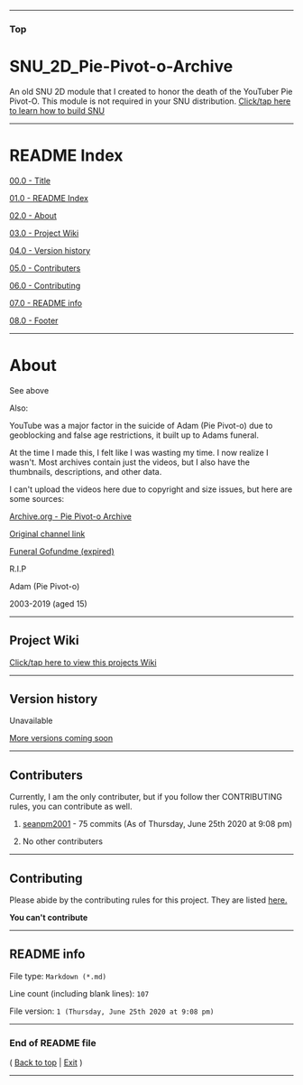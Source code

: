 
***

### Top

# SNU_2D_Pie-Pivot-o-Archive
An old SNU 2D module that I created to honor the death of the YouTuber Pie Pivot-O. This module is not required in your SNU distribution. [Click/tap here to learn how to build SNU](https://gist.github.com/seanpm2001/745564a46186888e829fdeb9cda584de)

***

# README Index

[00.0 - Title](#SNU_2d_Pie-Pivot-o-Archive)

[01.0 - README Index](#README-Index)

[02.0 - About](#About)

[03.0 - Project Wiki](#Project-Wiki)

[04.0 - Version history](#Version-history)

[05.0 - Contributers](#Contributers)

[06.0 - Contributing](#Contributing)

[07.0 - README info](#README-info)

[08.0 - Footer](#End-of-README-file)

***

# About

See above

Also:

YouTube was a major factor in the suicide of Adam (Pie Pivot-o) due to geoblocking and false age restrictions, it built up to Adams funeral.

At the time I made this, I felt like I was wasting my time. I now realize I wasn't. Most archives contain just the videos, but I also have the thumbnails, descriptions, and other data.

I can't upload the videos here due to copyright and size issues, but here are some sources:

[Archive.org - Pie Pivot-o Archive](https://archive.org/details/PiePivotO)

[Original channel link](https://www.youtube.com/channel/UCUsll_G21euzazrRMuO6M7Q/)

[Funeral Gofundme (expired)](https://www.gofundme.com/adam-suonborais-funeral)

R.I.P

Adam (Pie Pivot-o)

2003-2019 (aged 15)

***

## Project Wiki

[Click/tap here to view this projects Wiki](https://github.com/seanpm2001/SNU_2d_Pie-Pivot-o-Archive/Wiki/)

***

## Version history

Unavailable

[More versions coming soon](https://www.example.com/)

***

## Contributers

Currently, I am the only contributer, but if you follow ther CONTRIBUTING rules, you can contribute as well.

1. [seanpm2001](https://github.com/seanpm2001/) - 75 commits (As of Thursday, June 25th 2020 at 9:08 pm)

2. No other contributers

***

## Contributing

Please abide by the contributing rules for this project. They are listed [here.](https://github.com/seanpm2001/SNU_2d_Pie-Pivot-o-Archive/blob/master/CONTRIBUTING.md)

**You can't contribute**


***

## README info

File type: `Markdown (*.md)`

Line count (including blank lines): `107`

File version: `1 (Thursday, June 25th 2020 at 9:08 pm)`

***

### End of README file

( [Back to top](#Top) | [Exit](https://github.com) )

***
